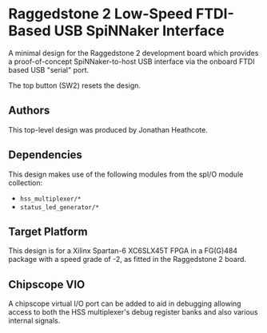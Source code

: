 Raggedstone 2 Low-Speed FTDI-Based USB SpiNNaker Interface
==========================================================

A minimal design for the Raggedstone 2 development board which provides a
proof-of-concept SpiNNaker-to-host USB interface via the onboard FTDI based
USB "serial" port.

The top button (SW2) resets the design.


Authors
-------

This top-level design was produced by Jonathan Heathcote.


Dependencies
------------

This design makes use of the following modules from the spI/O module collection:
* `hss_multiplexer/*`
* `status_led_generator/*`


Target Platform
---------------

This design is for a Xilinx Spartan-6 XC6SLX45T FPGA in a FG(G)484 package with a speed grade of
-2, as fitted in the Raggedstone 2 board.


Chipscope VIO
-------------

A chipscope virtual I/O port can be added to aid in debugging allowing access to
both the HSS multiplexer's debug register banks and also various internal
signals.
